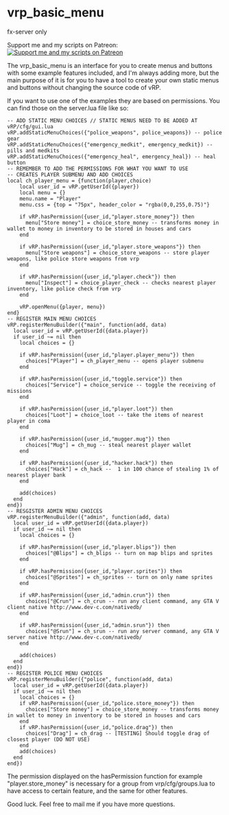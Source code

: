 # vrp_basic_menu
fx-server only

Support me and my scripts on Patreon:  
[![Support me and my scripts on Patreon](http://i.imgur.com/dyePK6Q.png)](https://www.patreon.com/Sighmir)  

The vrp_basic_menu is an interface for you to create menus and buttons with some example features included, and I'm always adding more, but the main purpose of it is for you to have a tool to create your own static menus and buttons without changing the source code of vRP.

If you want to use one of the examples they are based on permissions. You can find those on the server.lua file like so: 

```
-- ADD STATIC MENU CHOICES // STATIC MENUS NEED TO BE ADDED AT vRP/cfg/gui.lua
vRP.addStaticMenuChoices({"police_weapons", police_weapons}) -- police gear
vRP.addStaticMenuChoices({"emergency_medkit", emergency_medkit}) -- pills and medkits
vRP.addStaticMenuChoices({"emergency_heal", emergency_heal}) -- heal button
-- REMEMBER TO ADD THE PERMISSIONS FOR WHAT YOU WANT TO USE
-- CREATES PLAYER SUBMENU AND ADD CHOICES
local ch_player_menu = {function(player,choice)
	local user_id = vRP.getUserId({player})
	local menu = {}
	menu.name = "Player"
	menu.css = {top = "75px", header_color = "rgba(0,0,255,0.75)"}
	
    if vRP.hasPermission({user_id,"player.store_money"}) then
      menu["Store money"] = choice_store_money -- transforms money in wallet to money in inventory to be stored in houses and cars
    end
	
    if vRP.hasPermission({user_id,"player.store_weapons"}) then
      menu["Store weapons"] = choice_store_weapons -- store player weapons, like police store weapons from vrp
    end
	
    if vRP.hasPermission({user_id,"player.check"}) then
      menu["Inspect"] = choice_player_check -- checks nearest player inventory, like police check from vrp
    end
	
	vRP.openMenu({player, menu})
end}
-- REGISTER MAIN MENU CHOICES
vRP.registerMenuBuilder({"main", function(add, data)
  local user_id = vRP.getUserId({data.player})
  if user_id ~= nil then
    local choices = {}
	
    if vRP.hasPermission({user_id,"player.player_menu"}) then
      choices["Player"] = ch_player_menu -- opens player submenu
    end
	
    if vRP.hasPermission({user_id,"toggle.service"}) then
      choices["Service"] = choice_service -- toggle the receiving of missions
    end
	
    if vRP.hasPermission({user_id,"player.loot"}) then
      choices["Loot"] = choice_loot -- take the items of nearest player in coma
    end
	
    if vRP.hasPermission({user_id,"mugger.mug"}) then
      choices["Mug"] = ch_mug -- steal nearest player wallet
    end
	
    if vRP.hasPermission({user_id,"hacker.hack"}) then
      choices["Hack"] = ch_hack --  1 in 100 chance of stealing 1% of nearest player bank
    end
	
    add(choices)
  end
end})
-- RESGISTER ADMIN MENU CHOICES
vRP.registerMenuBuilder({"admin", function(add, data)
  local user_id = vRP.getUserId({data.player})
  if user_id ~= nil then
    local choices = {}
	
    if vRP.hasPermission({user_id,"player.blips"}) then
      choices["@Blips"] = ch_blips -- turn on map blips and sprites
    end
	
    if vRP.hasPermission({user_id,"player.sprites"}) then
      choices["@Sprites"] = ch_sprites -- turn on only name sprites
    end
	
    if vRP.hasPermission({user_id,"admin.crun"}) then
      choices["@Crun"] = ch_crun -- run any client command, any GTA V client native http://www.dev-c.com/nativedb/
    end
	
    if vRP.hasPermission({user_id,"admin.srun"}) then
      choices["@Srun"] = ch_srun -- run any server command, any GTA V server native http://www.dev-c.com/nativedb/
    end
	
    add(choices)
  end
end})
-- REGISTER POLICE MENU CHOICES
vRP.registerMenuBuilder({"police", function(add, data)
  local user_id = vRP.getUserId({data.player})
  if user_id ~= nil then
    local choices = {}
    if vRP.hasPermission({user_id,"police.store_money"}) then
      choices["Store money"] = choice_store_money -- transforms money in wallet to money in inventory to be stored in houses and cars
    end
    if vRP.hasPermission({user_id,"police.drag"}) then
      choices["Drag"] = ch_drag -- [TESTING] Should toggle drag of closest player (DO NOT USE)
    end
    add(choices)
  end
end})
```

The permission displayed on the hasPermission function for example "player.store_money" is necessary for a group from vrp/cfg/groups.lua to have access to certain feature, and the same for other features.

Good luck.
Feel free to mail me if you have more questions.
